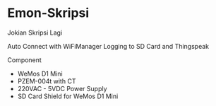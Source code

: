 # Emon-Skripsi
Jokian Skripsi Lagi

Auto Connect with WiFiManager
Logging to SD Card and Thingspeak

Component 
  - WeMos D1 Mini
  - PZEM-004t with CT
  - 220VAC - 5VDC Power Supply
  - SD Card Shield for WeMos D1 Mini 
